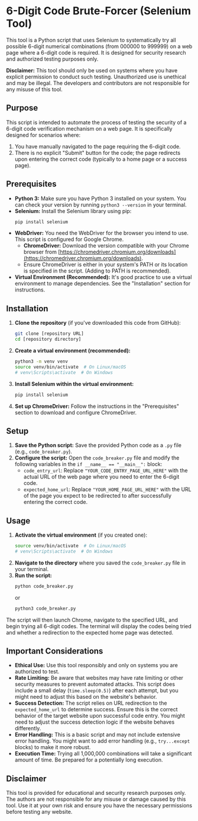 # 6-Digit Code Brute-Forcer (Selenium Tool)

This tool is a Python script that uses Selenium to systematically try all possible 6-digit numerical combinations (from 000000 to 999999) on a web page where a 6-digit code is required. It is designed for security research and authorized testing purposes only.

**Disclaimer:** This tool should only be used on systems where you have explicit permission to conduct such testing. Unauthorized use is unethical and may be illegal. The developers and contributors are not responsible for any misuse of this tool.

## Purpose

This script is intended to automate the process of testing the security of a 6-digit code verification mechanism on a web page. It is specifically designed for scenarios where:

1.  You have manually navigated to the page requiring the 6-digit code.
2.  There is no explicit "Submit" button for the code; the page redirects upon entering the correct code (typically to a home page or a success page).

## Prerequisites

* **Python 3:** Make sure you have Python 3 installed on your system. You can check your version by running `python3 --version` in your terminal.
* **Selenium:** Install the Selenium library using pip:
    ```bash
    pip install selenium
    ```
* **WebDriver:** You need the WebDriver for the browser you intend to use. This script is configured for Google Chrome.
    * **ChromeDriver:** Download the version compatible with your Chrome browser from [https://chromedriver.chromium.org/downloads](https://chromedriver.chromium.org/downloads).
    * Ensure ChromeDriver is either in your system's PATH or its location is specified in the script. (Adding to PATH is recommended).
* **Virtual Environment (Recommended):** It's good practice to use a virtual environment to manage dependencies. See the "Installation" section for instructions.

## Installation

1.  **Clone the repository** (if you've downloaded this code from GitHub):
    ```bash
    git clone [repository URL]
    cd [repository directory]
    ```
2.  **Create a virtual environment (recommended):**
    ```bash
    python3 -m venv venv
    source venv/bin/activate  # On Linux/macOS
    # venv\Scripts\activate  # On Windows
    ```
3.  **Install Selenium within the virtual environment:**
    ```bash
    pip install selenium
    ```
4.  **Set up ChromeDriver:** Follow the instructions in the "Prerequisites" section to download and configure ChromeDriver.

## Setup

1.  **Save the Python script:** Save the provided Python code as a `.py` file (e.g., `code_breaker.py`).
2.  **Configure the script:** Open the `code_breaker.py` file and modify the following variables in the `if __name__ == "__main__":` block:
    * `code_entry_url`: Replace `"YOUR_CODE_ENTRY_PAGE_URL_HERE"` with the actual URL of the web page where you need to enter the 6-digit code.
    * `expected_home_url`: Replace `"YOUR_HOME_PAGE_URL_HERE"` with the URL of the page you expect to be redirected to after successfully entering the correct code.

## Usage

1.  **Activate the virtual environment** (if you created one):
    ```bash
    source venv/bin/activate  # On Linux/macOS
    # venv\Scripts\activate  # On Windows
    ```
2.  **Navigate to the directory** where you saved the `code_breaker.py` file in your terminal.
3.  **Run the script:**
    ```bash
    python code_breaker.py
    ```
    or
    ```bash
    python3 code_breaker.py
    ```

The script will then launch Chrome, navigate to the specified URL, and begin trying all 6-digit codes. The terminal will display the codes being tried and whether a redirection to the expected home page was detected.

## Important Considerations

* **Ethical Use:** Use this tool responsibly and only on systems you are authorized to test.
* **Rate Limiting:** Be aware that websites may have rate limiting or other security measures to prevent automated attacks. This script does include a small delay (`time.sleep(0.5)`) after each attempt, but you might need to adjust this based on the website's behavior.
* **Success Detection:** The script relies on URL redirection to the `expected_home_url` to determine success. Ensure this is the correct behavior of the target website upon successful code entry. You might need to adjust the success detection logic if the website behaves differently.
* **Error Handling:** This is a basic script and may not include extensive error handling. You might want to add error handling (e.g., `try...except` blocks) to make it more robust.
* **Execution Time:** Trying all 1,000,000 combinations will take a significant amount of time. Be prepared for a potentially long execution.

## Disclaimer

This tool is provided for educational and security research purposes only. The authors are not responsible for any misuse or damage caused by this tool. Use it at your own risk and ensure you have the necessary permissions before testing any website.
